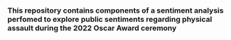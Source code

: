 ### This repository contains components of a sentiment analysis perfomed to explore public sentiments regarding physical assault during the 2022 Oscar Award ceremony 
